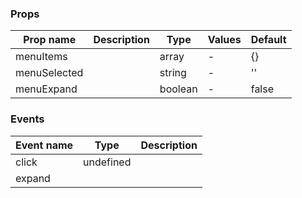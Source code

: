 ### Props

| Prop name    | Description | Type    | Values | Default |
| ------------ | ----------- | ------- | ------ | ------- |
| menuItems    |             | array   | -      | {}      |
| menuSelected |             | string  | -      | ''      |
| menuExpand   |             | boolean | -      | false   |

### Events

| Event name | Type      | Description |
| ---------- | --------- | ----------- |
| click      | undefined |
| expand     |           |

